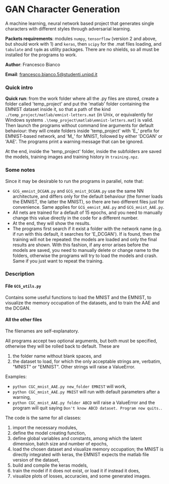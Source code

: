 # GAN Character Generation
A machine learning, neural network based project that generates single characters with different
styles through adversarial learning.

**Packets requirements**: modules `numpy`, `tensorflow` (version 2 
and above, but should work with 1) and `keras`, then `scipy` for the .mat files loading, 
and `tabulate` and `tqdm` as utility packages. There are no shields, so all must be installed 
for the programs to work.

**Author**: Francesco Bianco

**Email**: francesco.bianco.5@studenti.unipd.it

### Quick intro

**Quick run**: from the work folder where all the .py files are stored, 
create a folder called 'temp_project' and put the 'matlab'
folder containing the EMNIST dataset inside it, so that a path of the kind
`./temp_project/matlab/emnist-letters.mat` (in Unix, or equivalently for Windows systems
`.\temp_project\matlab\emnist-letters.mat`) is valid.
Then launch the programs without command line arguments for default behaviour:
they will create folders inside 'temp_project' with 'E_' prefix for EMNIST-based network, 
and 'M_' for MNIST, followed by either 'DCGAN' or 'AAE'. 
The programs print a warning message that can be ignored.

At the end, inside the 'temp_project' folder, inside the subfolders are saved the models, 
training images and training history in `training.npz`.

### Some notes

Since it may be desirable to run the programs in parallel, note that:
 - `GCG_emnist_DCGAN.py` and `GCG_mnist_DCGAN.py` use the same NN architecture, and differs only 
   for the default behaviour (the former loads the EMNIST, the latter the MNIST),
   so there are two different files just for convenience.
   Same applies for `GCG_emnist_AAE.py` and `GCG_mnist_AAE.py`.
 - All nets are trained for a default of 15 epochs, and you need to manually change this
   value directly in the code for a different number.
 - At the end, they will show the results.
 - The programs first search if it exist a folder with the network name (e.g. if run with
   this default, it searches for 'E_DCGAN'). If is found, then the training will
   not be repeated: the models are loaded and only the final results are shown. With
   this fashion, if any error arises before the models are saved, you need to manually 
   delete or change name to the folders, otherwise the programs will try to load the 
   models and crash. Same if you just want to repeat the training.
   
### Description 

#### File `GCG_utils.py`

Contains some useful functions to load the MNIST and the EMNIST, to visualize the memory 
occupation of the datasets, and to train the AAE and the DCGAN.

#### All the other files
The filenames are self-explanatory. 

All programs accept two optional arguments, but both must be specified, otherwise they
will be rolled back to default. These are 
 1. the folder name without blank spaces, and 
 2. the dataset to load, for which the only acceptable strings are, verbatim,
    "MNIST" or "EMNIST". Other strings will raise a ValueError. 

Examples: 
 - `python CGC_mnist_AAE.py new_folder EMNIST` will work,
 - `python CGC_mnist_AAE.py MNIST` will run with default parameters after a warning, 
 - `python CGC_mnist_AAE.py folder ABCD` will raise a ValueError and the program
   will quit saying `Don't know ABCD dataset. Program now quits.`.
 
 The code is the same for all classes:
  1. import the necessary modules,
  2. define the model creating function,
  3. define global variables and constants, among which the latent dimension, batch
     size and number of epochs,
  4. load the chosen dataset and visualize memory occupation; the MNIST is directly 
     integrated with keras, the EMNIST expects the matlab file version of the dataset,
  5. build and compile the keras models,
  6. train the model if it does not exist, or load it if instead it does,
  7. visualize plots of losses, accuracies, and some generated images.
